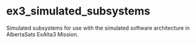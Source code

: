 # ex3_simulated_subsystems
Simulated subsystems for use with the simulated software architecture in AlbertaSats ExAlta3 Mission. 

